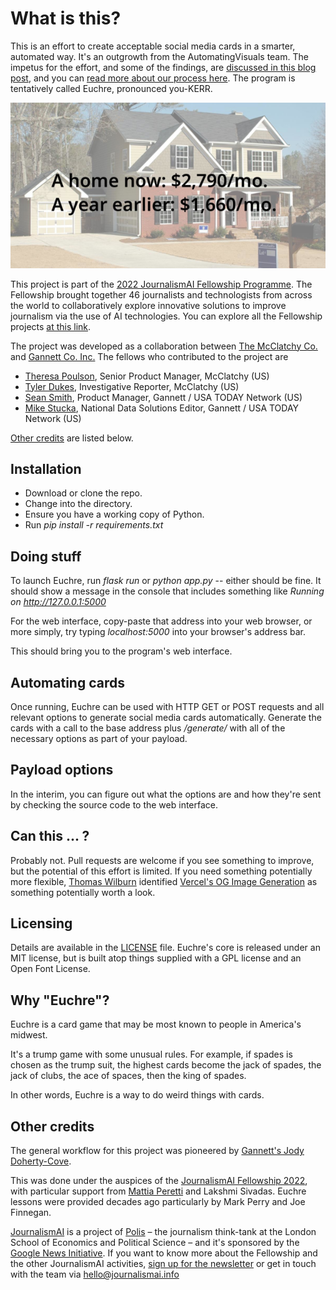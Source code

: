 # What is this?

This is an effort to create acceptable social media cards in a smarter, automated way. It's an outgrowth from the AutomatingVisuals team. The impetus for the effort, and some of the findings, are [discussed in this blog post](https://blogs.lse.ac.uk/polis/2022/10/11/lessons-from-prototyping-an-ai-visual-pipeline/), and you can [read more about our process here](/what-we-learned/readme.md). The program is tentatively called Euchre, pronounced you-KERR.

![Demo image](static/demo600.png?raw=true)

This project is part of the [2022 JournalismAI Fellowship Programme](https://www.lse.ac.uk/media-and-communications/polis/JournalismAI/Fellowship-Programme). The Fellowship brought together 46 journalists and technologists from across the world to collaboratively explore innovative solutions to improve journalism via the use of AI technologies. You can explore all the Fellowship projects [at this link](https://www.lse.ac.uk/media-and-communications/polis/JournalismAI/Fellowship-Programme).

The project was developed as a collaboration between [The McClatchy Co.](https://www.mcclatchy.com) and [Gannett Co. Inc.](https://www.gannett.com) The fellows who contributed to the project are 
 - [Theresa Poulson](https://github.com/theresapoulson), Senior Product Manager, McClatchy (US)
 - [Tyler Dukes](https://github.com/mtdukes), Investigative Reporter, McClatchy (US)
 - [Sean Smith](https://github.com/ssmithgannett), Product Manager, Gannett / USA TODAY Network (US)
 - [Mike Stucka](https://github.com/stucka), National Data Solutions Editor, Gannett / USA TODAY Network (US)

[Other credits](#other-credits) are listed below.

## Installation

 - Download or clone the repo.
 - Change into the directory.
 - Ensure you have a working copy of Python.
 - Run *pip install -r requirements.txt*

## Doing stuff

To launch Euchre, run *flask run* or *python app.py* -- either should be fine. It should show a message in the console that includes something like *Running on http://127.0.0.1:5000*

For the web interface, copy-paste that address into your web browser, or more simply, try typing *localhost:5000* into your browser's address bar.

This should bring you to the program's web interface.

## Automating cards

Once running, Euchre can be used with HTTP GET or POST requests and all relevant options to generate social media cards automatically. Generate the cards with a call to the base address plus */generate/* with all of the necessary options as part of your payload.

## Payload options

In the interim, you can figure out what the options are and how they're sent by checking the source code to the web interface.

## Can this ... ?

Probably not. Pull requests are welcome if you see something to improve, but the potential of this effort is limited. If you need something potentially more flexible, [Thomas Wilburn](https://github.com/thomaswilburn) identified [Vercel's OG Image Generation](https://vercel.com/docs/concepts/functions/edge-functions/og-image-generation) as something potentially worth a look.

## Licensing ##

Details are available in the [LICENSE](LICENSE) file. Euchre's core is released under an MIT license, but is built atop things supplied with a GPL license and an Open Font License.

## Why "Euchre"?

Euchre is a card game that may be most known to people in America's midwest.

It's a trump game with some unusual rules. For example, if spades is chosen as the trump suit, the highest cards become the jack of spades, the jack of clubs, the ace of spaces, then the king of spades.

In other words, Euchre is a way to do weird things with cards.

## Other credits

The general workflow for this project was pioneered by [Gannett's Jody Doherty-Cove](https://twitter.com/JodyyDC).

This was done under the auspices of the [JournalismAI Fellowship 2022](https://www.lse.ac.uk/media-and-communications/polis/JournalismAI), with particular support from [Mattia Peretti](https://github.com/xhgMattia) and Lakshmi Sivadas. Euchre lessons were provided decades ago particularly by Mark Perry and Joe Finnegan.

[JournalismAI](https://www.lse.ac.uk/media-and-communications/polis/JournalismAI) is a project of [Polis](https://www.lse.ac.uk/media-and-communications/polis) – the journalism think-tank at the London School of Economics and Political Science – and it's sponsored by the [Google News Initiative](https://newsinitiative.withgoogle.com/). If you want to know more about the Fellowship and the other JournalismAI activities, [sign up for the newsletter](https://mailchi.mp/lse.ac.uk/journalismai) or get in touch with the team via [hello@journalismai.info](sendto:hello@journalismai.info)

